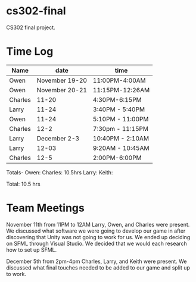 # cs302-final
CS302 final project.

# Time Log
|Name|date|time|
|----|----|----|
|Owen|November 19-20|11:00PM-4:00AM|
|Owen|November 20-21|11:15PM-12:26AM|
|Charles| 11-20 | 4:30PM-6:15PM|
|Larry| 11-24 | 3:40PM - 5:40PM|
|Owen| 11-24 | 5:10PM - 11:00PM|
|Charles| 12-2 |7:30pm - 11:15PM|
|Larry| December 2-3 | 10:40PM - 2:10AM|
|Larry| 12-03 | 9:20AM - 10:45AM|
|Charles| 12-5 | 2:00PM-6:00PM |


Totals-
Owen:
Charles: 10.5hrs
Larry:
Keith:

Total: 10.5 hrs

# Team Meetings
November 11th from 11PM to 12AM
Larry, Owen, and Charles were present.
We discussed what software we were going to develop our game in after discovering that Unity was not going to work for us. We ended up deciding on SFML through Visual Studio.
We decided that we would each research how to set up SFML.

December 5th from 2pm-4pm
Charles, Larry, and Keith were present.
We discussed what final touches needed to be added to our game and split up to work.
